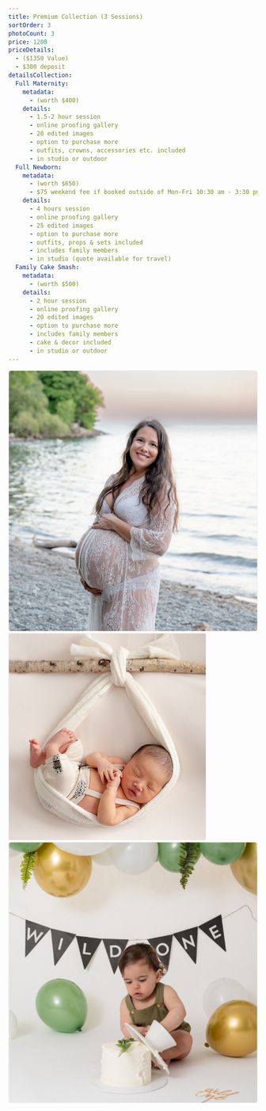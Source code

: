 ```yaml
---
title: Premium Collection (3 Sessions)
sortOrder: 3
photoCount: 3
price: 1200
priceDetails:
  - ($1350 Value)
  - $300 deposit
detailsCollection:
  Full Maternity:
    metadata:
      - (worth $400)
    details:
      - 1.5-2 hour session
      - online proofing gallery
      - 20 edited images
      - option to purchase more
      - outfits, crowns, accessories etc. included
      - in studio or outdoor
  Full Newborn:
    metadata:
      - (worth $650)
      - $75 weekend fee if booked outside of Mon-Fri 10:30 am - 3:30 pm
    details:
      - 4 hours session
      - online proofing gallery
      - 25 edited images
      - option to purchase more
      - outfits, props & sets included
      - includes family members
      - in studio (quote available for travel)
  Family Cake Smash:
    metadata:
      - (worth $500)
    details:
      - 2 hour session
      - online proofing gallery
      - 20 edited images
      - option to purchase more
      - includes family members
      - cake & decor included
      - in studio or outdoor
---
```


![Pregnant woman On Beach](../../assets/pregoOnBeach.jpg)
![Baby In Sling](../../assets/BabyInSling.png)
![Wild One](../../assets/wildOne.jpg)
